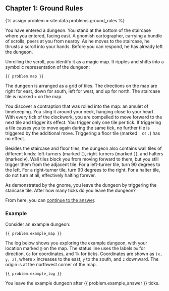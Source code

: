 ## Chapter 1: Ground Rules

{% assign problem = site.data.problems.ground_rules %}

You have entered a dungeon. You stand at the bottom of the staircase where you entered, facing east. A gnomish cartographer, carrying a bundle of scrolls, peers at you from nearby. As he moves to the staircase, he thrusts a scroll into your hands. Before you can respond, he has already left the dungeon.

Unrolling the scroll, you identify it as a magic map. It ripples and shifts into a symbolic representation of the dungeon:

```
{{ problem.map }}
```

The dungeon is arranged as a grid of tiles. The directions on the map are right for east, down for south, left for west, and up for north. The staircase tile is marked `<` on the map.

You discover a contraption that was rolled into the map: an amulet of timekeeping. You sling it around your neck, hanging close to your heart. With every tick of the clockwork, you are compelled to move forward to the next tile and trigger its effect. You trigger only one tile per tick. If triggering a tile causes you to move again during the same tick, no further tile is triggered by the additional move. Triggering a floor tile (marked <code>&nbsp;</code> or `.`) has no effect.

Besides the staircase and floor tiles, the dungeon also contains wall tiles of different kinds: left-turners (marked `[`), right-turners (marked `]`), and halters (marked `#`). Wall tiles block you from moving forward to them, but you still trigger them from the adjacent tile. For a left-turner tile, turn 90 degrees to the left. For a right-turner tile, turn 90 degrees to the right. For a halter tile, do not turn at all, effectively halting forever.

As demonstrated by the gnome, you leave the dungeon by triggering the staircase tile. After how many ticks do you leave the dungeon?

From here, you can [continue to the answer](../../answers/chapters/01/ground-rules.md).


### Example

Consider an example dungeon:

```
{{ problem.example_map }}
```

The log below shows you exploring the example dungeon, with your location marked `@` on the map. The status line uses the labels `Dx` for direction, `Co` for coordinates, and `Tk` for ticks. Coordinates are shown as `(x, y, z)`, where `x` increases to the east, `y` to the south, and `z` downward. The origin is at the northwest corner of the map.

```
{{ problem.example_log }}
```

You leave the example dungeon after {{ problem.example_answer }} ticks.
